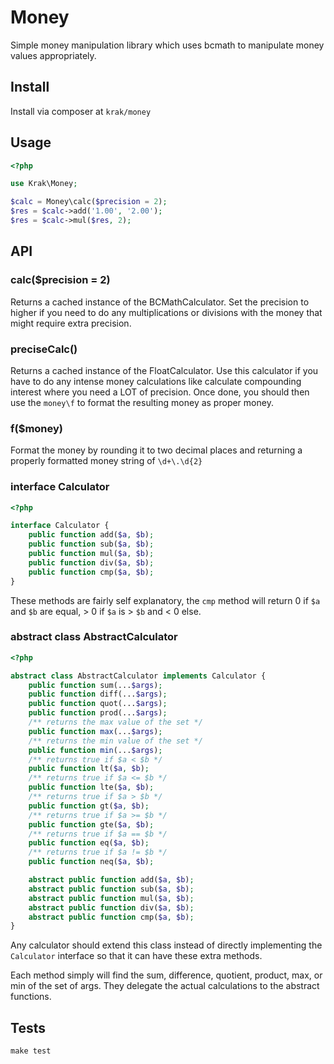 # Money

Simple money manipulation library which uses bcmath to manipulate money values appropriately.

## Install

Install via composer at `krak/money`

## Usage

```php
<?php

use Krak\Money;

$calc = Money\calc($precision = 2);
$res = $calc->add('1.00', '2.00');
$res = $calc->mul($res, 2);
```

## API

### calc($precision = 2)

Returns a cached instance of the BCMathCalculator. Set the precision to higher if you need to do any multiplications or divisions
with the money that might require extra precision.

### preciseCalc()

Returns a cached instance of the FloatCalculator. Use this calculator if you have to do any intense money calculations like calculate compounding interest where you need a LOT of precision. Once done, you should then use the `money\f` to format the resulting money as proper money.

### f($money)

Format the money by rounding it to two decimal places and returning a properly formatted money string of `\d+\.\d{2}`

### interface Calculator

```php
<?php

interface Calculator {
    public function add($a, $b);
    public function sub($a, $b);
    public function mul($a, $b);
    public function div($a, $b);
    public function cmp($a, $b);
}
```

These methods are fairly self explanatory, the `cmp` method will return 0 if `$a` and `$b` are equal, > 0 if `$a` is > `$b` and < 0 else.

### abstract class AbstractCalculator

```php
<?php

abstract class AbstractCalculator implements Calculator {
    public function sum(...$args);
    public function diff(...$args);
    public function quot(...$args);
    public function prod(...$args);
    /** returns the max value of the set */
    public function max(...$args);
    /** returns the min value of the set */
    public function min(...$args);
    /** returns true if $a < $b */
    public function lt($a, $b);
    /** returns true if $a <= $b */
    public function lte($a, $b);
    /** returns true if $a > $b */
    public function gt($a, $b);
    /** returns true if $a >= $b */
    public function gte($a, $b);
    /** returns true if $a == $b */
    public function eq($a, $b);
    /** returns true if $a != $b */
    public function neq($a, $b);

    abstract public function add($a, $b);
    abstract public function sub($a, $b);
    abstract public function mul($a, $b);
    abstract public function div($a, $b);
    abstract public function cmp($a, $b);
}
```

Any calculator should extend this class instead of directly implementing the `Calculator` interface so that it can have these extra methods.

Each method simply will find the sum, difference, quotient, product, max, or min of the set of args. They delegate the actual calculations to the abstract functions.

## Tests

```
make test
```
